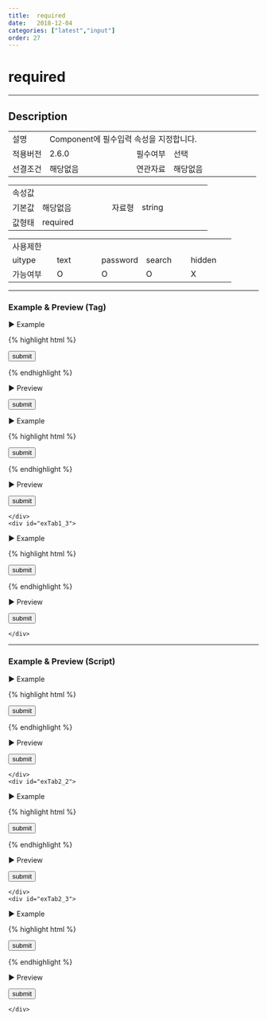 ```yaml
---
title:  required
date:   2018-12-04
categories: ["latest","input"]
order: 27
---
```


required
===

---

## Description

<table style="width:100%">
    <colgroup>
        <col width="15%"/>
        <col width="35%"/>
        <col width="15%"/>
        <col width="35%"/>
    </colgroup>
    <tr>
        <td class="tdTitle">설명</td>
        <td colspan="3">Component에 필수입력 속성을 지정합니다.</td>
    </tr>
    <tr>
        <td class="tdTitle">적용버전</td>
        <td>2.6.0</td>
        <td class="tdTitle">필수여부</td>
        <td>선택</td>
    </tr>
    <tr>
        <td class="tdTitle">선결조건</td>
        <td>해당없음</td>
        <td class="tdTitle">연관자료</td>
        <td>해당없음</td>
    </tr>
</table>
<table style="width:100%">
    <colgroup>
        <col width="15%"/>
        <col width="35%"/>
        <col width="15%"/>
        <col width="35%"/>
    </colgroup>
    <tr>
        <td class="tdTitle tdBg" colspan="4">속성값</td>
    </tr>
    <tr>
        <td class="tdTitle">기본값</td>
        <td>해당없음</td>
        <td class="tdTitle">자료형</td>
        <td>string</td>
    </tr>
    <tr>
        <td class="tdTitle">값형태</td>
        <td colspan="3">required</td>
    </tr>
</table>
<table style="width:100%">
    <colgroup>
        <col width="20%"/>
        <col width="20%"/>
        <col width="20%"/>
        <col width="20%"/>
        <col width="20%"/>
    </colgroup>
    <tr>
        <td class="tdTitle tdBg" colspan="5">사용제한</td>
    </tr>
    <tr>
        <td>uitype</td>
        <td class="tdCenter">text</td>
        <td class="tdCenter">password</td>
        <td class="tdCenter">search</td>
        <td class="tdCenter">hidden</td>
    </tr>
    <tr>
        <td>가능여부</td>
        <td class="tdBlue tdCenter">O</td>
        <td class="tdBlue tdCenter">O</td>
        <td class="tdBlue tdCenter">O</td>
        <td class="tdCenter">X</td>
    </tr>
</table>

---
### Example & Preview (Tag)

<sbux-tabs id="exTab1" name="exTab1" uitype="normal" title-target-id-array="exTab1_1^exTab1_2^exTab1_3" title-text-array="text^password^search">
</sbux-tabs>
<div class="tab-content">
    <div id="exTab1_1">

▶ Example

{% highlight html %}
<form>
    <sbux-input id="sbIdx1" name="sbTagNm1" uitype="text" required="required"></sbux-input>
    <input type="submit" value="submit">
</form>
{% endhighlight %}

<br>

▶ Preview

<form>
    <sbux-input id="sbIdx1" name="sbTagNm1" uitype="text" required="required"></sbux-input>
    <input type="submit" value="submit">
</form>
    </div>
    <div id="exTab1_2">

▶ Example

{% highlight html %}
<form>
    <sbux-input id="sbIdx2" name="sbTagNm2" uitype="password" required="required"></sbux-input>
    <input type="submit" value="submit">
</form>
{% endhighlight %}

<br>

▶ Preview

<form>
    <sbux-input id="sbIdx2" name="sbTagNm2" uitype="password" required="required"></sbux-input>
    <input type="submit" value="submit">
</form>

    </div>
    <div id="exTab1_3">

▶ Example

{% highlight html %}
<form>
    <sbux-input id="sbIdx3" name="sbTagNm3" uitype="search" required="required"></sbux-input>
    <input type="submit" value="submit">
</form>
{% endhighlight %}

<br>

▶ Preview

<form>
    <sbux-input id="sbIdx3" name="sbTagNm3" uitype="search" required="required"></sbux-input>
    <input type="submit" value="submit">
</form>

    </div>
</div>

---
### Example & Preview (Script)

<sbux-tabs id="exTab2" name="exTab2" uitype="normal" title-target-id-array="exTab2_1^exTab2_2^exTab2_3" title-text-array="text^password^search">
</sbux-tabs>
<div class="tab-content">
    <div id="exTab2_1">

▶ Example

{% highlight html %}
<form>
    <div id="sbArea1"></div>
    <input type="submit" value="submit">
</form>
<script>
    $(document).ready(function(){
        $('#sbArea1').sbInput({
            name : 'sbScriptNm1',
            uitype : 'text',
			required : 'required'
        });
    }); 
</script>
{% endhighlight %}

<br>

▶ Preview 

<form>
    <div id="sbArea1"></div>
    <input type="submit" value="submit">
</form>
<script>
    $(document).ready(function(){
        $('#sbArea1').sbInput({
            name : 'sbScriptNm1',
            uitype : 'text',
			required : 'required'
        });
    }); 
</script>

    </div>
    <div id="exTab2_2">

▶ Example

{% highlight html %}
<form>
    <div id="sbArea2"></div>
    <input type="submit" value="submit">
</form>
<script>
    $(document).ready(function(){
        $('#sbArea2').sbInput({
            name : 'sbScriptNm2',
            uitype : 'password',
			required : 'required'
        });
    }); 
</script>
{% endhighlight %}

<br>

▶ Preview 

<form>
    <div id="sbArea2"></div>
    <input type="submit" value="submit">
</form>
<script>
    $(document).ready(function(){
        $('#sbArea2').sbInput({
            name : 'sbScriptNm2',
            uitype : 'password',
			required : 'required'
        });
    }); 
</script>

    </div>
    <div id="exTab2_3">

▶ Example

{% highlight html %}
<form>
    <div id="sbArea3"></div>
    <input type="submit" value="submit">
</form>
<script>
    $(document).ready(function(){
        $('#sbArea3').sbInput({
            name : 'sbScriptNm3',
            uitype : 'search',
			required : 'required'
        });
    }); 
</script>
{% endhighlight %}

<br>

▶ Preview 

<form>
    <div id="sbArea3"></div>
    <input type="submit" value="submit">
</form>
<script>
    $(document).ready(function(){
        $('#sbArea3').sbInput({
            name : 'sbScriptNm3',
            uitype : 'search',
			required : 'required'
        });
    }); 
</script>

    </div>
</div>